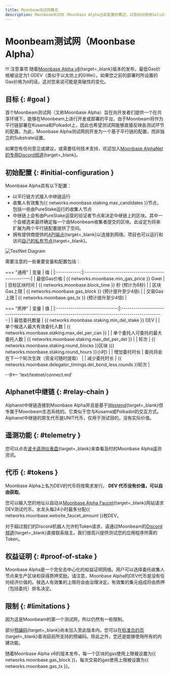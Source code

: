 ```yaml
---
title: Moonbeam测试网概览
description: Moonbeam测试网（Moonbase Alpha当前配置的概述，以及如何使用Solidity开始在其上进行开发。
---
```


# Moonbeam测试网（Moonbase Alpha）

!!! 注意事项
    随着[Moonbase Alpha v8](https://github.com/moonbeam-foundation/moonbeam/releases/tag/v0.8.0){target=_blank}版本的发布，最低Gas价格被设定为1 GDEV（类似于以太坊上的GWei）。如果您之前的部署时所设置的Gas价格为`0`的话，这对您来说可能是突破性的变化。

## 目标 {: #goal }

首个Moonbeam测试网（又称Moonbase Alpha）旨在向开发者们提供一个在共享环境下，能够在Moonbeam上进行开发或部署的平台。由于Moonbeam将作为平行链部署在Kusama和Polkadot上，因此也希望测试网能够直接反映各测试环节的配置。为此，Moonbase Alpha测试网则开发为一个基于平行链的配置，而非独立的Substrate设置。

如果您有任何意见或建议，或需要任何技术支持，欢迎加入[Moonbase AlphaNet的专用Discord频道](https://discord.gg/PfpUATX){target=_blank}。

## 初始配置 {: #initial-configuration }

Moonbase Alpha具有以下配置：

 - 以平行链方式接入中继链运行
 - 收集人有效集为{{ networks.moonbase.staking.max_candidates }}节点，包括一些由PureStake运行的收集人节点
 - 中继链上会有由PureStake运营的验证者节点来决定中继链上的区块。其中一个会被选来最终确定每一个由Moonbeam收集者提交的区块。此设定为将来扩展为两个平行链配置提供了空间。
 - 拥有提供商提供的[API端点](/builders/get-started/endpoints/){target=_blank}以连接到网络。项目也可以运行和访问[自己的私有节点](/node-operators/networks/run-a-node/){target=_blank}。

![TestNet Diagram](/images/learn/platform/networks/moonbase-diagram.png)

需要注意的一些重要变量和配置包括：

=== "通用"
    |     变量     |                         值                          |
    |:------------:|:---------------------------------------------------:|
    | 最低Gas价格  |     {{ networks.moonbase.min_gas_price }} Gwei      |
    | 目标区块时间 |  {{ networks.moonbase.block_time }} 秒 (预计为6秒)  |
    | 区块Gas上限  | {{ networks.moonbase.gas_block }} (预计提升至少4倍) |
    | 交易Gas上限  |  {{ networks.moonbase.gas_tx }} (预计提升至少4倍)   |

=== "质押"
    |              变量              |                                                 值                                                 |
    |:------------------------------:|:--------------------------------------------------------------------------------------------------:|
    |          最低委托数量          |                         {{ networks.moonbase.staking.min_del_stake }} DEV                          |
    |   单个候选人最大有效委托人数   |                          {{ networks.moonbase.staking.max_del_per_can }}                           |
    | 单个委托人可委托的最大委托人数 |                          {{ networks.moonbase.staking.max_del_per_del }}                           |
    |              轮次              | {{ networks.moonbase.staking.round_blocks }}区块 ({{ networks.moonbase.staking.round_hours }}小时) |
    |          增加委托时长          |                             委托将会在下一个轮次生效（资金可随时提取）                             |
    |          减少委托时长          |                 {{ networks.moonbase.delegator_timings.del_bond_less.rounds }}轮次                 |

--8<-- 'text/testnet/connect.md'

## Alphanet中继链 {: #relay-chain }

Alphanet中继链连接到Moonbase Alpha并且是基于[Westend](https://polkadot.network/blog/westend-introducing-a-new-testnet-for-polkadot-and-kusama/){target=_blank}但专属于Moonbeam生态系统的。它类似于您与Kusama或Polkadot的交互方式。 Alphanet中继链的原生代币是UNIT代币，仅用于测试目的，没有实际价值。

## 遥测功能 {: #telemetry }

您可以点击[波卡遥测仪表盘](https://telemetry.polkadot.io/#list/0x91bc6e169807aaa54802737e1c504b2577d4fafedd5a02c10293b1cd60e39527){target=_blank}来查看及时的Moonbase Alpha遥测资讯。

## 代币 {: #tokens }

Moonbase Alpha上名为DEV的代币将按需求发行。 **DEV 代币没有价值，可以自由获取**。

您可以输入您的地址以自动从[Moonbase Alpha Faucet](https://faucet.moonbeam.network/){target=_blank}网站请求DEV测试代币。水龙头每24小时最多分配{{ networks.moonbase.website_faucet_amount }}枚DEV。

对于超过我们的Discord机器人允许的Token请求，请通过Moonbeam的[Discord频道](https://discord.gg/PfpUATX){target=_blank}直接联系版主。我们很高兴提供测试您的应用程序所需的Token。

## 权益证明 {: #proof-of-stake }

Moonbase Alpha是一个完全去中心化的权益证明网络。用户可以选择委托收集人节点来生产区块和获得质押奖励。请注意，Moonbase Alpha的DEV代币是没有任何经济价值的。候选人有效集的上限将会由治理决定。有效集的集元组成将由质押（包括委托）排名决定。

## 限制 {: #limitations }

因为这是Moonbeam的第一个测试网，所以仍然有一些限制。

部分[预编码](https://docs.klaytn.com/smart-contract/precompiled-contracts){target=_blank}尚未加入至此版本内，您可以在[标准合约页](/builders/build/canonical-contracts/precompiles/){target=_blank}查询目前所支持的预编码。除此之外，您还是能够使用所有的内建功能。

随着Moonbase Alpha v6的版本发布，每一个区块的gas使用上限被设置为{{ networks.moonbase.gas_block }}，每次交易的gas使用上限被设置为{{ networks.moonbase.gas_tx }}。
